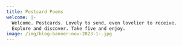 ```yaml
---
title: Postcard Poems
welcome: |-
  Welcome. Postcards. Lovely to send, even lovelier to receive.
  Explore and discover. Take five and enjoy.
image: /img/blog-banner-nov-2023-1-.jpg
---
```


